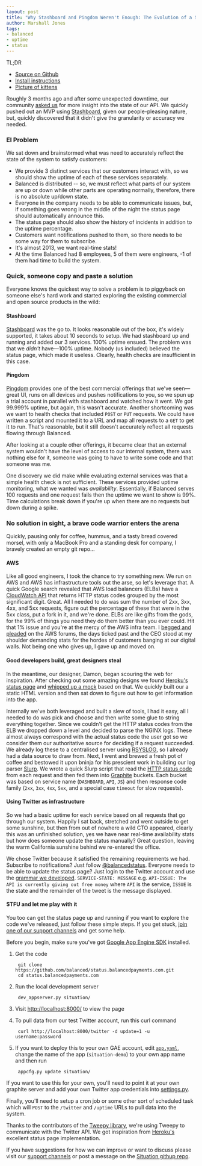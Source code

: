 ```yaml
---
layout: post
title: "Why Stashboard and Pingdom Weren't Enough: The Evolution of a Status Page"
author: Marshall Jones
tags:
- balanced
- uptime
- status
---
```


TL;DR
* [Source on Github](https://github.com/balanced/status.balancedpayments.com)
* [Install instructions](https://github.com/balanced/status.balancedpayments.com/blob/master/INSTALL)
* [Picture of kittens](http://x66.xanga.com/598b827a5233247895732/b32225086.gif)

Roughly 3 months ago and after some unexpected downtime, our community [asked us](https://github.com/balanced/balanced-api/issues/39) for more insight into the state of our API. We quickly pushed out an MVP using [Stashboard](http://www.stashboard.org/), given our people-pleasing nature, but, quickly discovered that it didn't give the granularity or accuracy we needed.

### El Problem

We sat down and brainstormed what was need to accurately reflect the state of the system to satisfy customers:

* We provide 3 distinct services that our customers interact with, so we should show the uptime of each of these services separately.
* Balanced is distributed -- so, we must reflect what parts of our system are up or down while other parts are operating normally, therefore, there is no absolute up/down state.
* Everyone in the company needs to be able to communicate issues, but, if something goes wrong in the middle of the night the status page should automatically announce this.
* The status page should also show the history of incidents in addition to the uptime percentage.
* Customers want notifications pushed to them, so there needs to be some way for them to subscribe.
* It's almost 2013, we want real-time stats!
* At the time Balanced had 8 employees, 5 of them were engineers, -1 of them had time to build the system.

### Quick, someone copy and paste a solution

Everyone knows the quickest way to solve a problem is to piggyback on someone else's hard work and started exploring the existing commercial and open source products in the wild:

#### Stashboard

  [Stashboard](http://www.stashboard.org/) was the go to. It looks reasonable out of the box, it's widely supported, it takes about 10 seconds to setup. We had stashboard up and running and added our 3 services. 100% uptime ensued. The problem was that we _didn't_ have—100% uptime. Nobody (us included) believed the status page, which made it useless. Clearly, health checks are insufficient in this case.

#### Pingdom

  [Pingdom](https://pingdom.com) provides one of the best commercial offerings that we've seen—great UI, runs on all devices and pushes notifications to you, so we spun up a trial account in parallel with stashboard and watched how it went. We got 99.999% uptime, but again, this wasn't accurate. Another shortcoming was we want to health checks that included `POST` or `PUT` requests. We could have written a script and mounted it to a URL and map all requests to a `GET` to get it to run. That's reasonable, but it still doesn't accurately reflect all requests flowing through Balanced.

After looking at a couple other offerings, it became clear that an external system wouldn't have the level of access to our internal system, there was nothing else for it, someone was going to have to write some code and that someone was me.

One discovery we did make while evaluating external services was that a simple health check is not sufficient. These services provided uptime monitoring, what we wanted was _availability_. Essentially, if Balanced serves 100 requests and one request fails then the uptime we want to show is 99%. Time calculations break down if you're up when there are no requests but down during a spike.

### No solution in sight, a brave code warrior enters the arena

Quickly, pausing only for coffee, hummus, and a tasty bread covered morsel, with only a MacBook Pro and a standing desk for company, I bravely created an empty git repo...

#### AWS

Like all good engineers, I took the chance to try something new. We run on AWS and AWS has infrastructure tools out the arse, so let's leverage that. A quick Google search revealed that AWS load balancers (ELBs) have a [CloudWatch API](http://docs.amazonwebservices.com/ElasticLoadBalancing/latest/DeveloperGuide/US_MonitoringLoadBalancerWithCW.html) that returns HTTP status codes grouped by the most significant digit. Great. All I needed to do was sum the number of 2xx, 3xx, 4xx, and 5xx requests, figure out the percentage of these that were in the 5xx class, put a fork in it, and we're done. ELBs are like gifts from the gods, for the 99% of things you need they do them better than you ever could. Hit that 1% issue and you're at the mercy of the AWS infra team. I [begged and pleaded](https://forums.aws.amazon.com/message.jspa?messageID=377157#377157) on the AWS forums, the days ticked past and the CEO stood at my shoulder demanding stats for the hordes of customers banging at our digital walls. Not being one who gives up, I gave up and moved on.

#### Good developers build, great designers steal

In the meantime, our designer, Damon, began scouring the web for inspiration. After checking out some amazing designs we found [Heroku's status page](https://status.heroku.com/) and [whipped up a mock](https://github.com/balanced/balanced-api/issues/12) based on that. We quickly built our a static HTML version and then sat down to figure out how to get information into the app.

Internally we've both leveraged and built a slew of tools, I had it easy, all I needed to do was pick and choose and then write some glue to string everything together. Since we couldn't get the HTTP status codes from the ELB we dropped down a level and decided to parse the NGINX logs. These almost always correspond with the actual status code the user got so we consider them our authoritative source for deciding if a request succeeded. We already log these to a centralised server using [RSYSLOG](http://www.rsyslog.com/), so I already had a data source to draw from. Next, I went and brewed a fresh pot of coffee and bestowed it upon bninja for his prescient work in building our log parser [Slurp](https://github.com/bninja/slurp). We wrote a quick Slurp script that read the [HTTP status code](http://www.w3.org/Protocols/rfc2616/rfc2616-sec10.html) from each request and then fed them into [Graphite](http://graphite.wikidot.com/) buckets. Each bucket was based on service name (`DASHBOARD`, `API`, `JS`) and then response code family (`2xx`, `3xx`, `4xx`, `5xx`, and a special case `timeout` for slow requests).

#### Using Twitter as infrastructure

So we had a basic uptime for each service based on all requests that go through our system. Happily I sat back, stretched and went outside to get some sunshine, but then from out of nowhere a wild CTO appeared, clearly this was an unfinished solution, yes we have near real-time availability stats but how does someone update the status manually? Great question, leaving the warm California sunshine behind we re-entered the office.

We chose Twitter because it satisfied the remaining requirements we had. Subscribe to notifications? Just follow [@balancedstatus](https://twitter.com/balancedstatus). Everyone needs to be able to update the status page? Just login to the Twitter account and use the [grammar we developed](https://github.com/balanced/status.balancedpayments.com/blob/master/README.md#message-display-behavior). `SERVICE-STATE: MESSAGE` e.g. `API-ISSUE: The API is currently giving out free money` where `API` is the service, `ISSUE` is the state and the remainder of the tweet is the message displayed.

#### STFU and let me play with it

You too can get the status page up and running if you want to explore the code we've released, just follow these simple steps. If you get stuck, [join one of our support channels](https://www.balancedpayments.com/community) and get some help.

Before you begin, make sure you've got [Google App Engine SDK](https://developers.google.com/appengine/downloads) installed.

1. Get the code

        git clone https://github.com/balanced/status.balancedpayments.com.git
        cd status.balancedpayments.com

2. Run the local development server

        dev_appserver.py situation/

3. Visit [http://localhost:8000/](http://localhost:8000/) to view the page
4. To pull data from our test Twitter account, run this curl command

        curl http://localhost:8000/twitter -d update=1 -u username:password

5. If you want to deploy this to your own GAE account, edit [`app.yaml`](https://github.com/balanced/status.balancedpayments.com/blob/master/situation/app.yaml#L1), change the name of the app (`situation-demo`) to your own app name and then run

        appcfg.py update situation/

If you want to use this for your own, you'll need to point it at your own graphite server and add your own Twitter app credentials into [settings.py](https://github.com/balanced/status.balancedpayments.com/blob/master/situation/settings.py#L6).

Finally, you'll need to setup a cron job or some other sort of scheduled task which will `POST` to the `/twitter` and `/uptime` URLs to pull data into the system.

Thanks to the contributors of the [Tweepy library](https://github.com/tweepy/tweepy), we're using Tweepy to communicate with the Twitter API. We got inspiration from [Heroku's](https://status.heroku.com/) excellent status page implementation.

If you have suggestions for how we can improve or want to discuss please visit our [support channels](https://www.balancedpayments.com/community) or post a message on the [Situation githup repo](https://github.com/balanced/status.balancedpayments.com/issues).
